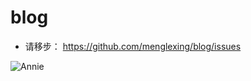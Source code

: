 # blog

* 请移步： https://github.com/menglexing/blog/issues 

![Annie](http://a.dwstatic.com/huya/zt/annie.png)
